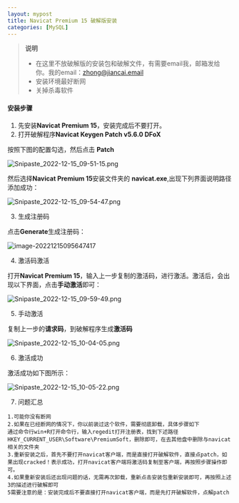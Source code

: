 ```yaml
---
layout: mypost
title: Navicat Premium 15 破解版安装
categories: [MySQL]
---
```


> **说明**
> - 在这里不放破解版的安装包和破解文件，有需要email我，邮箱发给你。我的email：zhong@jiancai.email 
> - 安装环境最好断网
> - 关掉杀毒软件

#### 安装步骤

1. 先安装**Navicat Premium 15**，安装完成后不要打开。
2. 打开破解程序**Navicat Keygen Patch v5.6.0 DFoX**

按照下图的配置勾选，然后点击 **Patch**

![Snipaste_2022-12-15_09-51-15.png](Snipaste_2022-12-15_09-51-15.png)

然后选择**Navicat Premium 15**安装文件夹的 **navicat.exe**,出现下列界面说明路径添加成功：

![Snipaste_2022-12-15_09-54-47.png](Snipaste_2022-12-15_09-54-47.png)

3. 生成注册码

点击**Generate**生成注册码：

![image-20221215095647417](Snipaste_2022-12-15_09-54-48.png)

4. 激活码激活

打开**Navicat Premium 15**，输入上一步复制的激活码，进行激活。激活后，会出现以下界面，点击**手动激活**即可：

![Snipaste_2022-12-15_09-59-49.png](Snipaste_2022-12-15_09-59-49.png)

5. 手动激活

复制上一步的**请求码**，到破解程序生成**激活码**

![Snipaste_2022-12-15_10-04-05.png](Snipaste_2022-12-15_10-04-05.png)

6. 激活成功

激活成功如下图所示：

![Snipaste_2022-12-15_10-05-22.png](Snipaste_2022-12-15_10-05-22.png)

7. 问题汇总

```
1.可能你没有断网
2.如果在已经断网的情况下，你以前装过这个软件，需要彻底卸载，具体步骤如下
通过命令行win+R打开命令行，输入regedit打开注册表，找到下述路径
HKEY_CURRENT_USER\Software\PremiumSoft，删除即可，在去其他盘中删除与navicat相关的文件夹
3.重新安装之后，首先不要打开navicat客户端，而是直接打开破解软件，直接点patch，如果出现cracked！表示成功，打开navicat客户端将激活码复制至客户端，再按照步骤操作即可。
4.如果重新安装后还出现问题的话，无需再次卸载，重新点击安装包重新安装即可，再按照上述3的描述进行破解即可
5需要注意的是：安装完成后不要直接打开navicat客户端，而是先打开破解软件，点解patch
```

